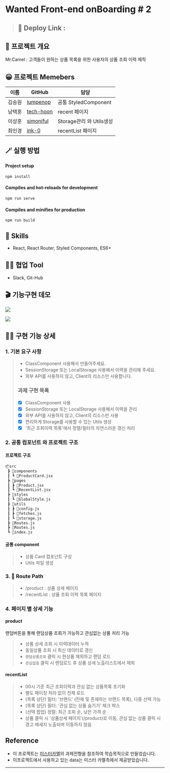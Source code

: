 # Wanted Front-end onBoarding # 2

> ## 🔗 Deploy Link : 

## 💬 프로젝트 개요
Mr.Camel : 고객들이 원하는 상품 목록을 위한 사용자의 상품 조회 이력 제작

## 😀 프로젝트 Memebers
|이름|GitHub|담당|
|------|---|---|
|김승원|[lumpenop](https://github.com/lumpenop)|공통 StyledComponent|
|남택훈|[tech-hoon](https://github.com/tech-hoon)|recent 페이지 |
|이상훈|[simoniful](https://github.com/simoniful) |Storage관리 와 Utils생성|
|최인경|[ink-0](https://github.com/ink-0)|recentList 페이지|

## 🪄 실행 방법

#### Project setup
`npm install`
#### Compiles and hot-reloads for development
`npm run serve`
#### Compiles and minifies for production
`npm run build`

## 🔧 Skills

- React, React Router, Styled Components, ES6+


## 🐱‍👤 협업 Tool

- Slack, Git-Hub

## 🎬 기능구현 데모

![](https://i.imgur.com/orXqwTF.gif)

![](https://i.imgur.com/86YRmTu.gif)

## 👍🏻 구현 기능 상세

### 1. 기본 요구 사항

> - ClassComponent 사용해서 만들어주세요.
> - SessionStorage 또는 LocalStorage 사용해서 이력을 관리해 주세요.
> - 외부 API를 사용하지 않고, Client의 리소스만 사용합니다.
> ### 과제 구현 목록
> - [x] ClassComponent 사용
> - [x] SessionStorage 또는 LocalStorage 사용해서 이력을 관리
> - [x] 외부 API를 사용하지 않고, Client의 리소스만 사용
> - [x] 편리하게 Storage를 사용할 수 있는 Utils 생성
> - [x] '최근 조회이력 목록'에서 정렬/필터의 자연스러운 갱신 처리

### 2. 공통 컴포넌트 와 프로젝트 구조
#### 프로젝트 구조
```html
📦src
 ┣ 📂components
 ┃ ┗ 📜ProductCard.jsx
 ┣ 📂pages
 ┃ ┣ 📜Product.jsx
 ┃ ┗ 📜RecentList.jsx
 ┣ 📂styles
 ┃ ┗ 📜GlobalStyle.js
 ┣ 📂utils
 ┃ ┣ 📜config.js
 ┃ ┣ 📜fetches.js
 ┃ ┗ 📜storage.js
 ┣ 📜Routes.js
 ┣ 📜Routes.js
 ┗ 📜index.js
```
#### 공통 component
> - 상품 Card 컴포넌트 구성
> - Utils 파일 생성


### 3. 📎 Route Path

> - /product : 상품 상세 페이지
> - /recentList : 상품 조회 이력 목록 페이지

### 4. 페이지 별 상세 기능
#### product
랜덤버튼을 통해 랜덤상품 조회가 가능하고 관심없는 상품 처리 가능
> - 상품 상세 조회 시 이력데이터 누적
> - 동일상품 조회 시 최신 데이터로 갱신
> - `랜덤상품조회` 클릭 시 현상품 제외하고 랜덤 로드
> - `관심없음` 클릭 시 랜덤로드 후 상품 상세 노출리스트에서 제외
#### recentList
> - 00시 기준 최근 조회이력과 관심 없는 상품목록 초기화
> - 별도 페이징 처리 없이 전체 로드
> - (목록 상단) 필터: '브랜드' (전체 및 존재하는 브랜드 목록), 다중 선택 가능
> - (목록 상단) 필터: '관심 없는 상품 숨기기' 체크 박스
> - (선택 팝업) 정렬: 최근 조회 순, 낮은 가격 순
> - 상품 클릭 시 '상품상세 페이지'(/product)로 이동, 관심 없는 상품 클릭 시 
> 경고 메세지 노출되며 이동하지 않음


## Reference

- 이 프로젝트는 [미스터카멜](https://mrcamel.co.kr/)의 과제전형을 참조하여 학습목적으로 만들었습니다.
- 이프로젝트에서 사용하고 있는 data는 미스터 카멜측에서 제공받았습니다.

---
